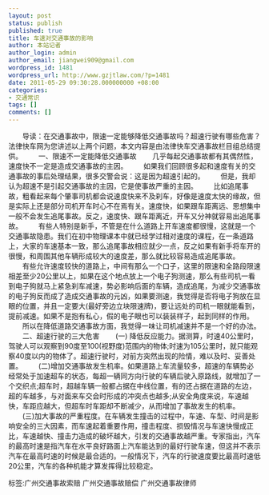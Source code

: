 ```yaml
---
layout: post
status: publish
published: true
title: 车速对交通事故的影响
author: 本站记者
author_login: admin
author_email: jiangwei909@gmail.com
wordpress_id: 1481
wordpress_url: http://www.gzjtlaw.com/?p=1481
date: 2011-05-29 09:30:28.000000000 +08:00
categories:
- 交通常识
tags: []
comments: []
---
```

　　导读：在交通事故中，限速一定能够降低交通事故吗？超速行驶有哪些危害？法律快车网为您讲述以上两个问题，本文内容是由法律快车交通事故栏目组总结提供。　　一、限速不一定能降低交通事故　　几乎每起交通事故都有其偶然性，速度快不一定是造成交通事故的主因。　　如果我们回顾很多起和速度有关的交通事故的事后处理结果，很多交警会说：这是因为超速引起的。　　但是，我却认为超速不是引起交通事故的主因，它是使事故严重的主因。　　比如追尾事故，粗看起来每个肇事司机都会说速度快来不及刹车，好像是速度太快的缘故，但是实际上还是部分司机开车时心不在焉有关。速度快，如果跟车距离远、思想集中一般不会发生追尾事故。反之，速度快、跟车距离近，开车又分神就容易出追尾事故。　　有些人特别是新手，不管是在什么道路上开车速度都很慢，这就是一个交通事故隐患。我们在初中物理课本中就已经学过相对速度的课程，在一条道路上，大家的车速基本一致，那么追尾事故相应就少一点，反之如果有新手将车开的很慢，和周围其他车辆形成较大的速度差，那么就比较容易造成追尾事故。　　有些允许速度较快的道路上，中间有那么一个口子，这里的限速和全路段限速相差至少20公里以上，如果在这个地点放上一个电子狗测速，那么有些司机一看到电子狗就马上紧急刹车减速，势必影响后面的车辆，造成追尾，为减少交通事故的电子狗反而成了造成交通事故的元凶，如果要测速，我觉得是否将电子狗放在显眼的位置，并且一定要大(最好旁边立块限速牌)，要让远处的司机一眼就能看到，提前减速。如果不是抱有私心，假的电子眼也可以装装样子，起到同样的作用。　　所以在降低道路交通事故方面，我觉得一味让司机减速并不是一个好的办法。　　二、超速行驶的三大危害　　(一) 降低反应能力。据测算，时速40公里时，驾驶人可以观察到90度至100(视野度)范围内的物体;时速为105公里时，就只能观察40度以内的物体了。超速行驶时，对前方突然出现的险情，难以及时、妥善处置。　　(二)增加交通事故发生机率。如果道路上车流量较多，超速的车辆势必经常处于加速超车的状态，每超一辆同方向行驶的车辆后驶入原路线，就增加了一个交织点;超车时，超越车辆一般都占据在中线位置，有的还占据在道路的左边，超的车越多，与对面来车交会时形成的冲突点也越多;从安全角度来说，车速越快，车距应越大，但超车时车距却不断减少，从而增加了事故发生的机率。　　(三)加大事故的严重程度。在车辆发生撞击的过程中，车速、车型、时间是影响安全的三大因素，而车速起着重要作用，撞击程度、损毁情况与车速快慢成正比，车速越快、撞击力造成的破坏越大，引发的交通事故越严重。专家指出，汽车的最高时速是指汽车在水平良好路面上汽车能达到的最好行驶车速，但这并不表示汽车在最高时速的时候是最合适的。一般情况下，汽车的行驶速度要比最高时速低20公里，汽车的各种机能才算发挥得比较稳定。标签:广州交通事故索赔 广州交通事故赔偿 广州交通事故律师
